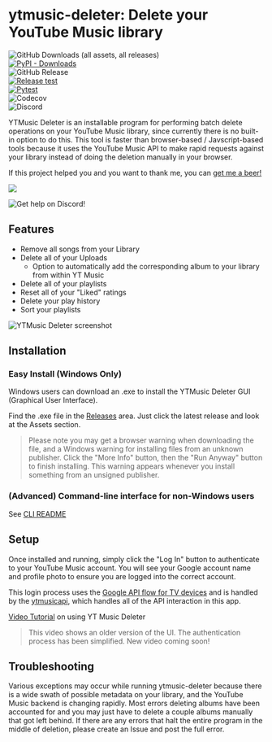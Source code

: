 # ytmusic-deleter: Delete your YouTube Music library
![GitHub Downloads (all assets, all releases)](https://img.shields.io/github/downloads/apastel/ytmusic-deleter/total?label=.exe%20Downloads)  
[![PyPI - Downloads](https://img.shields.io/pypi/dm/ytmusic-deleter?logo=pypi&logoColor=yellow&label=PyPI%20Downloads)](https://pypi.org/project/ytmusic-deleter/)  
![GitHub Release](https://img.shields.io/github/v/release/apastel/ytmusic-deleter)  
[![Release test](https://github.com/apastel/ytmusic-deleter/actions/workflows/test-exe.yml/badge.svg)](https://github.com/apastel/ytmusic-deleter/actions/workflows/test-exe.yml)  
[![Pytest](https://github.com/apastel/ytmusic-deleter/actions/workflows/pytest.yml/badge.svg)](https://github.com/apastel/ytmusic-deleter/actions/workflows/pytest.yml)  
![Codecov](https://img.shields.io/codecov/c/github/apastel/ytmusic-deleter?color=green)  
![Discord](https://img.shields.io/discord/1156973782741827686?logo=discord)

YTMusic Deleter is an installable program for performing batch delete operations on your YouTube Music library, since
currently there is no built-in option to do this. This tool is faster than browser-based / Javscript-based tools because
it uses the YouTube Music API to make rapid requests against your library instead of doing the deletion manually in your browser.

If this project helped you and you want to thank me, you can <a href="https://www.buymeacoffee.com/jewbix.cube">get me a beer!</a>

<a href="https://www.buymeacoffee.com/jewbix.cube"><img src="https://img.buymeacoffee.com/button-api/?text=Buy me a beer&emoji=🍻&slug=jewbix.cube&button_colour=FFDD00&font_colour=000000&font_family=Arial&outline_colour=000000&coffee_colour=ffffff"></a>

![Get help on Discord!](https://invidget.switchblade.xyz/M9t5H8njrM)


Features
--------
* Remove all songs from your Library
* Delete all of your Uploads
  * Option to automatically add the corresponding album to your library from within YT Music
* Delete all of your playlists
* Reset all of your "Liked" ratings
* Delete your play history
* Sort your playlists

![YTMusic Deleter screenshot](https://i.imgur.com/ZmGl58E.gif)  

## Installation
### Easy Install (Windows Only)
Windows users can download an .exe to install the YTMusic Deleter GUI (Graphical User Interface).

Find the .exe file in the [Releases](https://github.com/apastel/ytmusic-deleter/releases) area. Just click the latest release and look at the Assets section.  
> Please note you may get a browser warning when downloading the file, and a Windows warning for installing files from an unknown publisher. Click the "More Info" button, then the "Run Anyway" button to finish installing. This warning appears whenever you install something from an unsigned publisher.

### (Advanced) Command-line interface for non-Windows users
See [CLI README](cli/README.md) 

## Setup
Once installed and running, simply click the "Log In" button to authenticate to your YouTube Music account.
You will see your Google account name and profile photo to ensure you are logged into the correct account.

This login process uses the [Google API flow for TV devices](https://developers.google.com/youtube/v3/guides/auth/devices)
and is handled by the [ytmusicapi](https://ytmusicapi.readthedocs.io/en/stable/setup/oauth.html), which handles all of the
API interaction in this app.

[Video Tutorial](https://youtu.be/f4RTUZ6kLUI?si=Rh_qzc21LS3xuw-e&t=60) on using YT Music Deleter
> This video shows an older version of the UI. The authentication process has been simplified. New video coming soon!


## Troubleshooting
Various exceptions may occur while running ytmusic-deleter because there is a wide swath of possible metadata on your library, and the YouTube Music backend is changing rapidly. Most errors deleting albums have been accounted for and you may just have to delete a couple albums manually that got left behind. If there are any errors that halt the entire program in the middle of deletion, please create an Issue and post the full error.
